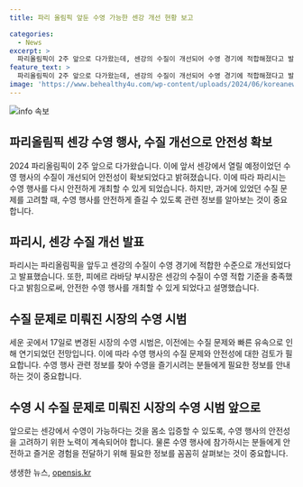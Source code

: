 ```yaml
---
title: 파리 올림픽 앞둔 수영 가능한 센강 개선 현황 보고

categories:
  - News
excerpt: >
  파리올림픽이 2주 앞으로 다가왔는데, 센강의 수질이 개선되어 수영 경기에 적합해졌다고 발표되었습니다. 이에 따라 올림픽 기간에는 철인 3종 수영 경기와 오픈 워터 스위밍이 열릴 예정이며, 기준치를 초과한 대장균과 장구균이 검출돼 수영하기에 위험이 있었던 상황이 개선되었습니다. 이로써 파리 시장의 수영 시범도 재개된다는 소식입니다.
feature_text: >
  파리올림픽이 2주 앞으로 다가왔는데, 센강의 수질이 개선되어 수영 경기에 적합해졌다고 발표되었습니다. 이에 따라 올림픽 기간에는 철인 3종 수영 경기와 오픈 워터 스위밍이 열릴 예정이며, 기준치를 초과한 대장균과 장구균이 검출돼 수영하기에 위험이 있었던 상황이 개선되었습니다. 이로써 파리 시장의 수영 시범도 재개된다는 소식입니다.
image: 'https://www.behealthy4u.com/wp-content/uploads/2024/06/koreanews.jpg'
---
```


<p><img src="https://www.behealthy4u.com/wp-content/uploads/2024/06/koreanews.jpg" alt="info 속보" /></p>

<h2 data-ke-size="size26">파리올림픽 센강 수영 행사, 수질 개선으로 안전성 확보</h2>

<p data-ke-size="size16">2024 파리올림픽이 2주 앞으로 다가왔습니다. 이에 앞서 센강에서 열릴 예정이었던 수영 행사의 수질이 개선되어 안전성이 확보되었다고 밝혀졌습니다. 이에 따라 파리시는 수영 행사를 다시 안전하게 개최할 수 있게 되었습니다. 하지만, 과거에 있었던 수질 문제를 고려할 때, 수영 행사를 안전하게 즐길 수 있도록 관련 정보를 알아보는 것이 중요합니다.</p>

<h2 data-ke-size="size23">파리시, 센강 수질 개선 발표</h2>

<p data-ke-size="size16">파리시는 파리올림픽을 앞두고 센강의 수질이 수영 경기에 적합한 수준으로 개선되었다고 발표했습니다. 또한, 피에르 라바당 부시장은 센강의 수질이 수영 적합 기준을 충족했다고 밝힘으로써, 안전한 수영 행사를 개최할 수 있게 되었다고 설명했습니다.</p>

<h2 data-ke-size="size23">수질 문제로 미뤄진 시장의 수영 시범</h2>

<p data-ke-size="size16">세운 곳에서 17일로 변경된 시장의 수영 시범은, 이전에는 수질 문제와 빠른 유속으로 인해 연기되었던 전망입니다. 이에 따라 수영 행사의 수질 문제와 안전성에 대한 검토가 필요합니다. 수영 행사 관련 정보를 찾아 수영을 즐기시려는 분들에게 필요한 정보를 안내하는 것이 중요합니다.</p>

<h2 data-ke-size="size23">수영 시 수질 문제로 미뤄진 시장의 수영 시범 앞으로</h2>

<p data-ke-size="size16">앞으로는 센강에서 수영이 가능하다는 것을 몸소 입증할 수 있도록, 수영 행사의 안전성을 고려하기 위한 노력이 계속되어야 합니다. 물론 수영 행사에 참가하시는 분들에게 안전하고 즐거운 경험을 전달하기 위해 필요한 정보를 꼼꼼히 살펴보는 것이 중요합니다.</p>
생생한 뉴스, <a href="https://opensis.kr" rel="dofollow">opensis.kr</a>


